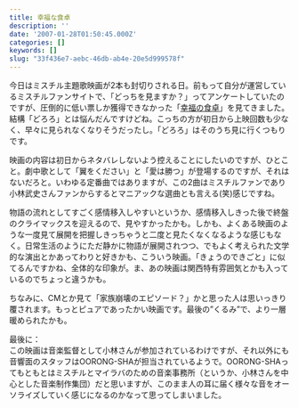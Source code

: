 ```yaml
---
title: 幸福な食卓
description: ''
date: '2007-01-28T01:50:45.000Z'
categories: []
keywords: []
slug: "33f436e7-aebc-46db-ab4e-20e5d999578f"
---
```

今日はミスチル主題歌映画が2本も封切りされる日。前もって自分が運営しているミスチルファンサイトで、「どっちを見ますか？」ってアンケートしていたのですが、圧倒的に低い票しか獲得できなかった「[幸福の食卓](http://ko-fuku.jp/pc/)」を見てきました。結構「どろろ」とは悩んだんですけどね。こっちの方が初日から上映回数も少なく、早々に見られなくなりそうだったし。「どろろ」はそのうち見に行くつもりです。

映画の内容は初日からネタバレしないよう控えることにしたいのですが、ひとこと。劇中歌として「翼をください」と「愛は勝つ」が登場するのですが、それはないだろと。いわゆる定番曲ではありますが、この2曲はミスチルファンであり小林武史さんファンからするとマニアックな選曲とも言える(笑)感じですね。

物語の流れとしてすごく感情移入しやすいというか、感情移入しきった後で終盤のクライマックスを迎えるので、見やすかったかも。しかも、よくある映画のような一度見て展開を把握しきっちゃうと二度と見たくなくなるような感じもなく。日常生活のようにただ静かに物語が展開されつつ、でもよく考えられた文学的な演出とかあってわりと好きかも、こういう映画。「きょうのできごと」に似てるんですかね、全体的な印象が。ま、あの映画は関西特有雰囲気とかも入っているのでちょっと違うかも。

ちなみに、CMとか見て「家族崩壊のエピソード？」かと思った人は思いっきり覆されます。もっとピュアであったかい映画です。最後の”くるみ”で、より一層暖められたかも。

最後に：  
この映画は音楽監督として小林さんが参加されているわけですが、それ以外にも音響面のスタッフはOORONG-SHAが担当されているようで。OORONG-SHAってもともとはミスチルとマイラバのための音楽事務所（というか、小林さんを中心とした音楽制作集団）だと思いますが、このまま人の耳に届く様々な音をオーソライズしていく感じになるのかなって思ってしまいました。